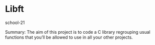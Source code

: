 # Libft
school-21

Summary: The aim of this project is to code a C library regrouping usual functions that
you’ll be allowed to use in all your other projects.
